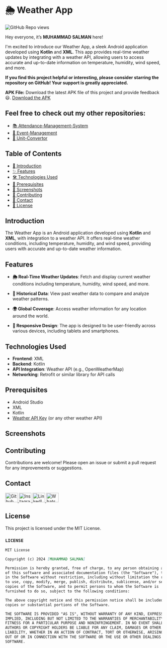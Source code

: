 # 🌦️ Weather App

![GitHub Repo views](https://komarev.com/ghpvc/?username=Salmanhy074&label=Repo%20views&color=blue&style=flat-square)

Hey everyone, it’s **MUHAMMAD SALMAN** here!

I'm excited to introduce our Weather App, a sleek Android application developed using **Kotlin** and **XML**. This app provides real-time weather updates by integrating with a weather API, allowing users to access accurate and up-to-date information on temperature, humidity, wind speed, and more.

**If you find this project helpful or interesting, please consider starring the repository on GitHub! Your support is greatly appreciated.**

**APK File:** Download the latest APK file of this project and provide feedback 😃.
[Download the APK](https://github.com/Salmanhy074/Weather-App/raw/master/app-debug.apk)

## Feel free to check out my other repositories:

- [📚 Attendance-Management-System](https://github.com/Salmanhy074/Attendance-System)
- [📅 Event-Management](https://github.com/Salmanhy074/Event-Management)
- [🔁 Unit-Convertor](https://github.com/Salmanhy074/Unit-Convertor)

## Table of Contents
- [👋 Introduction](#introduction)
- [✨ Features](#features)
- [🛠️ Technologies Used](#technologies-used)
- [🔧 Prerequisites](#prerequisites)
- [📸 Screenshots](#screenshots)
- [🤝 Contributing](#contributing)
- [📧 Contact](#contact)
- [📄 License](#license)

## Introduction

The Weather App is an Android application developed using **Kotlin** and **XML**, with integration to a weather API. It offers real-time weather conditions, including temperature, humidity, and wind speed, providing users with accurate and up-to-date weather information.

## Features

- **🌦️ Real-Time Weather Updates**: Fetch and display current weather conditions including temperature, humidity, wind speed, and more.

- **📅 Historical Data**: View past weather data to compare and analyze weather patterns.

- **🌍 Global Coverage**: Access weather information for any location around the world.

- **📱 Responsive Design**: The app is designed to be user-friendly across various devices, including tablets and smartphones.

## Technologies Used

- **Frontend**: XML
- **Backend**: Kotlin
- **API Integration**: Weather API (e.g., OpenWeatherMap)
- **Networking**: Retrofit or similar library for API calls

## Prerequisites

- Android Studio
- XML
- Kotlin
- [Weather API Key](https://openweathermap.org/api) (or any other weather API)

## Screenshots



## Contributing

Contributions are welcome! Please open an issue or submit a pull request for any improvements or suggestions.

## Contact

<div id="badges" align="left">
  <a href="https://github.com/Salmanhy074/Salmanhy074">
    <img src="https://raw.githubusercontent.com/rahuldkjain/github-profile-readme-generator/master/src/images/icons/Social/github.svg" alt="Github" height="30" width="40"/>
  </a>
  <a href="https://www.instagram.com/itxz_sallu_">
    <img src="https://raw.githubusercontent.com/rahuldkjain/github-profile-readme-generator/master/src/images/icons/Social/instagram.svg" alt="Instagram" height="30" width="40"/>
  </a>
  <a href="https://www.linkedin.com/in/muhammad-salman074">
    <img src="https://raw.githubusercontent.com/rahuldkjain/github-profile-readme-generator/master/src/images/icons/Social/linked-in-alt.svg" alt="LinkedIn" height="30" width="40"/>
  </a>
  <a href="https://wa.me/+923082456659">
    <img src="https://raw.githubusercontent.com/rahuldkjain/github-profile-readme-generator/master/src/images/icons/Social/whatsapp.svg" alt="WhatsApp" height="30" width="40"/>
  </a>
</div>

## License

This project is licensed under the MIT License.

### `LICENSE`

```markdown
MIT License

Copyright (c) 2024 [MUHAMMAD SALMAN]

Permission is hereby granted, free of charge, to any person obtaining a copy
of this software and associated documentation files (the "Software"), to deal
in the Software without restriction, including without limitation the rights
to use, copy, modify, merge, publish, distribute, sublicense, and/or sell
copies of the Software, and to permit persons to whom the Software is
furnished to do so, subject to the following conditions:

The above copyright notice and this permission notice shall be included in all
copies or substantial portions of the Software.

THE SOFTWARE IS PROVIDED "AS IS", WITHOUT WARRANTY OF ANY KIND, EXPRESS OR
IMPLIED, INCLUDING BUT NOT LIMITED TO THE WARRANTIES OF MERCHANTABILITY,
FITNESS FOR A PARTICULAR PURPOSE AND NONINFRINGEMENT. IN NO EVENT SHALL THE
AUTHORS OR COPYRIGHT HOLDERS BE LIABLE FOR ANY CLAIM, DAMAGES OR OTHER
LIABILITY, WHETHER IN AN ACTION OF CONTRACT, TORT OR OTHERWISE, ARISING FROM,
OUT OF OR IN CONNECTION WITH THE SOFTWARE OR THE USE OR OTHER DEALINGS IN THE
SOFTWARE.

